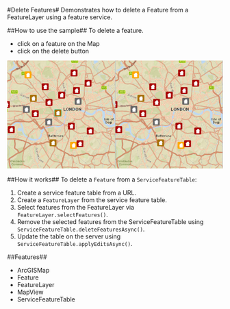#Delete Features#
Demonstrates how to delete a Feature from a FeatureLayer using a feature service. 

##How to use the sample##
To delete a feature.
  - click on a feature on the Map
  - click on the delete button

![](DeleteFeatures.png)

##How it works##
To delete a `Feature` from a `ServiceFeatureTable`:

1. Create a service feature table from a URL.
2. Create a `FeatureLayer` from the service feature table.
3. Select features from the FeatureLayer via `FeatureLayer.selectFeatures()`.
4. Remove the selected features from the ServiceFeatureTable using `ServiceFeatureTable.deleteFeaturesAsync()`.
5. Update the table on the server using `ServiceFeatureTable.applyEditsAsync()`.

##Features##
- ArcGISMap
- Feature
- FeatureLayer
- MapView
- ServiceFeatureTable
